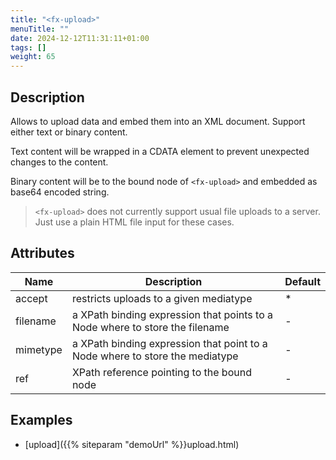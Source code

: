 ```yaml
---
title: "<fx-upload>"
menuTitle: ""
date: 2024-12-12T11:31:11+01:00
tags: []
weight: 65
---
```


## Description

Allows to upload data and embed them into an XML document. Support either text or binary content.

Text content will be wrapped in a CDATA element to prevent unexpected changes to the content.

Binary content will be to the bound node of `<fx-upload>` and embedded as base64 encoded string.


> `<fx-upload>` does not currently support usual file uploads to a server. Just use a plain HTML file input for these
> cases.


## Attributes

| Name | Description | Default |
|---|-------------| -------- |
| accept | restricts uploads to a given mediatype | * |
| filename | a XPath binding expression that points to a Node where to store the filename | - |
| mimetype | a XPath binding expression that point to a Node where to store the mediatype |-|
|ref| XPath reference pointing to the bound node | - |


## Examples
* [upload]({{% siteparam "demoUrl" %}}upload.html)
